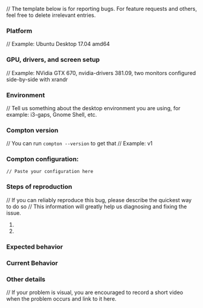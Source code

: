 // The template below is for reporting bugs. For feature requests and others, feel free to delete irrelevant entries.

### Platform
// Example: Ubuntu Desktop 17.04 amd64

### GPU, drivers, and screen setup
// Example: NVidia GTX 670, nvidia-drivers 381.09, two monitors configured side-by-side with xrandr

### Environment
// Tell us something about the desktop environment you are using, for example: i3-gaps, Gnome Shell, etc.

### Compton version
// You can run `compton --version` to get that
// Example: v1

### Compton configuration:
```
// Paste your configuration here
```

### Steps of reproduction
// If you can reliably reproduce this bug, please describe the quickest way to do so
// This information will greatly help us diagnosing and fixing the issue.

1.
2.

### Expected behavior

### Current Behavior

### Other details
// If your problem is visual, you are encouraged to record a short video when the problem occurs and link to it here.

